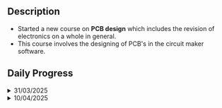  ## Description
- Started a new course on **PCB design** which includes the revision of electronics on a whole in general.
- This course involves the designing of PCB's in the circuit maker software.

## Daily Progress

<details>
 <summary>31/03/2025</summary>
 
 - **Electronics** is derived from the word **electron**
 - There are two branches :
   ```mermaid
     graph TD;
     Electronics-->Analog
     Electronics-->Digital
   ```
 - **Analog Electronics** is a branch of electronics that deals with the time varying electrical signals whereas **Digital Electronics** deals with data that is binary in nature in forms of 0's and 1's.
 - A multimeter is a low cost all in one meter that measures various parameters such as voltage,current,frequency,test diodes,measure passive component values and so on.
 - Some of the passive components are :
   ```mermaid
   graph TD;
   Passive-->Resistor
   Passive-->Capacitor
   Passive-->Inductor
   ```
- **Digital Electronics** is a two-state logic (0 or 1).Digital systems always approximate the output.
- The International System of Units or **SI Unit** is the widely accepted measurement unit.
-  *Scientific Notation* is the standard way of writing numbers in mathematics.
-  All components in digital electronics are in terms of *Integrated Circuits*.
</details>

<details>
 <summary>10/04/2025</summary>

 - **Atomic Weight** = Number of protons + Number of neutrons
 - *Electrons* are the negatively charged carriers and *holes* are the positively charged carriers.
 - Electron flow results in a current flow called **electron current** and the current that results from the flow of holes is called **conventional current**.
   
 </details>
